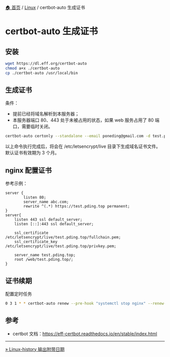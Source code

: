 [🏠 首页](../_index.md) / [Linux](_index.md) / certbot-auto 生成证书

# certbot-auto 生成证书

## 安装

```bash
wget https://dl.eff.org/certbot-auto
chmod a+x ./certbot-auto
cp ./certbot-auto /usr/local/bin
```

## 生成证书

条件：

- 提前已经将域名解析到本服务器；
- 本服务器端口 80、443 处于未被占用的状态，如果 web 服务占用了 80 端口，需要临时关闭。

```bash
certbot-auto certonly --standalone --email poneding@gmail.com -d test.pding.top
```

以上命令执行完成后，将会在 /etc/letsencrypt/live 目录下生成域名证书文件。默认证书有效期为 3 个月。

## nginx 配置证书

参考示例：

```nginx
server {
        listen 80;
        server_name abc.com;
        rewrite ^(.*) https://test.pding.top permanent;
}
server{
    listen 443 ssl default_server;
    listen [::]:443 ssl default_server;

    ssl_certificate /etc/letsencrypt/live/test.pding.top/fullchain.pem;
    ssl_certificate_key /etc/letsencrypt/live/test.pding.top/privkey.pem;

    server_name test.pding.top;
    root /web/test.pding.top/;
}
```

## 证书续期

配置定时任务

```bash
0 3 1 * * certbot-auto renew --pre-hook "systemctl stop nginx" --renew-hook "systemctl start nginx"
```

## 参考

- certbot 文档：<https://eff-certbot.readthedocs.io/en/stable/index.html>

---
[» Linux-history 输出附带日期](history-with-date.md)

